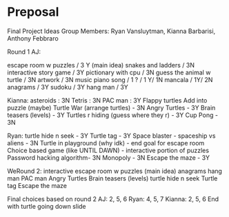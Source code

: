 # Preposal
Final Project Ideas Group Members: Ryan Vansluytman, Kianna Barbarisi, Anthony Febbraro

Round 1 AJ:

escape room w puzzles / 3 Y (main idea)
snakes and ladders / 3N
interactive story game / 3Y
pictionary with cpu / 3N
guess the animal w turtle / 3N
artwork / 3N
music piano song / 1 ? / 1 Y/ 1N
mancala / 1Y/ 2N
anagrams / 3Y
sudoku / 3Y
hang man / 3Y



Kianna: asteroids : 3N Tetris : 3N PAC man : 3Y Flappy turtles Add into puzzle (maybe) Turtle War (arrange turtles) - 3N Angry Turtles - 3Y Brain teasers (levels) - 3Y Turtles r hiding (guess where they r) - 3Y Cup Pong - 3N

Ryan: turtle hide n seek - 3Y Turtle tag - 3Y Space blaster - spaceship vs aliens - 3N Turtle in playground (why idk) - end goal for escape room Choice based game (like UNTIL DAWN) - interactive portion of puzzles Password hacking algorithm- 3N Monopoly - 3N Escape the maze - 3Y

WeRound 2: interactive escape room w puzzles (main idea) anagrams hang man PAC man
Angry Turtles Brain teasers (levels)
turtle hide n seek Turtle tag Escape the maze

Final choices based on round 2 AJ: 2, 5, 6 Ryan: 4, 5, 7 Kianna: 2, 5, 6 End with turtle going down slide
